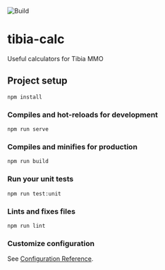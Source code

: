 ![Build](https://github.com/luizcsm/tibia-calc/workflows/Node.js%20CI/badge.svg?branch=master)

# tibia-calc
Useful calculators for Tibia MMO

## Project setup
```
npm install
```

### Compiles and hot-reloads for development
```
npm run serve
```

### Compiles and minifies for production
```
npm run build
```

### Run your unit tests
```
npm run test:unit
```

### Lints and fixes files
```
npm run lint
```

### Customize configuration
See [Configuration Reference](https://cli.vuejs.org/config/).
